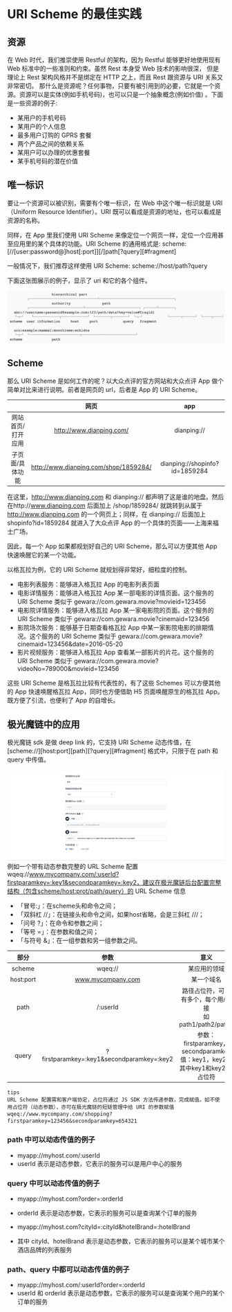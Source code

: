 # URI Scheme 的最佳实践

## 资源

在 Web 时代，我们推崇使用 Restful 的架构，因为 Restful 能够更好地使用现有 Web 标准中的一些准则和约束。虽然 Rest 本身受 Web 技术的影响很深， 但是理论上 Rest 架构风格并不是绑定在 HTTP 之上，而且 Rest 跟资源与 URI 关系又非常密切。
那什么是资源呢？任何事物，只要有被引用到的必要，它就是一个资源。资源可以是实体(例如手机号码)，也可以只是一个抽象概念(例如价值) 。下面是一些资源的例子:

- 某用户的手机号码
- 某用户的个人信息
- 最多用户订购的 GPRS 套餐
- 两个产品之间的依赖关系
- 某用户可以办理的优惠套餐
- 某手机号码的潜在价值

## 唯一标识

要让一个资源可以被识别，需要有个唯一标识，在 Web 中这个唯一标识就是 URI（Uniform Resource Identifier）。URI 既可以看成是资源的地址，也可以看成是资源的名称。

同样，在 App 里我们使用 URI Scheme 来像定位一个网页一样，定位一个应用甚至应用里的某个具体的功能。URI Scheme 的通用格式是:
scheme:[//[user:password@]host[:port]][/]path[?query][#fragment]

一般情况下，我们推荐这样使用 URI Scheme:
scheme://host/path?query

下面这张图展示的例子，显示了 uri 和它的各个组件。

![uri_dec](image/uri_dec.jpg)

## Scheme

那么 URI Scheme 是如何工作的呢？以大众点评的官方网站和大众点评 App 做个简单对比来进行说明。前者是网页的 url，后者是 App 的 URI Scheme。

|                   |                 网页                  |              app               |
| :---------------: | :-----------------------------------: | :----------------------------: |
| 网站首页/打开应用 |       http://www.dianping.com/        |          dianping://           |
|  子页面/具体功能  | http://www.dianping.com/shop/1859284/ | dianping://shopinfo?id=1859284 |

在这里，http://www.dianping.com 和 dianping:// 都声明了这是谁的地盘。然后在http://www.dianping.com 后面加上 /shop/1859284/ 就跳转到从属于 http://www.dianping.com 的一个网页上；同样，在 dianping:// 后面加上 shopinfo?id=1859284 就进入了大众点评 App 的一个具体的页面——上海来福士广场。

因此，每一个 App 如果都规划好自己的 URI Scheme，那么可以方便其他 App 快速唤醒它的某一个功能。

以格瓦拉为例，它的 URI Scheme 就规划得非常好，细粒度的控制。

- 电影列表服务：能够进入格瓦拉 App 的电影列表页面
- 电影详情服务：能够进入格瓦拉 App 某一部电影的详情页面。这个服务的 URI Scheme 类似于 gewara://com.gewara.movie?movieid=123456
- 电影院详情服务：能够进入格瓦拉 App 某一家电影院的页面。这个服务的 URI Scheme 类似于 gewara://com.gewara.movie?cinemaid=123456
- 影院场次服务：能够基于日期查看格瓦拉 App 中某一家影院电影的排期情况。这个服务的 URI Scheme 类似于 gewara://com.gewara.movie?cinemaid=123456&date=2016-05-20
- 影片视频服务：能够进入格瓦拉 App 查看某一部影片的片花。这个服务的 URI Scheme 类似于 gewara://com.gewara.movie?videoNo=789000&movieid=123456

这些 URI Scheme 是格瓦拉比较有代表性的，有了这些 Schemes 可以方便其他的 App 快速唤醒格瓦拉 App，同时也方便借助 H5 页面唤醒原生的格瓦拉 App。既方便了引流，也便利了 App 的自增长。

## 极光魔链中的应用

极光魔链 sdk 是做 deep link 的，它支持 URI Scheme 动态传值，在 [scheme://][host:port][path][?query][#fragment] 格式中，只限于在 path 和 query 中传值。

![uri](image/uri_config.png)
例如一个带有动态参数完整的 URL Scheme 配置 wqeq://www.mycompany.com/:userId?firstparamkey=:key1&secondparamkey=:key2，建议在极光魔链后台配置完整结构（包含scheme/host:prot/path/query）的 URL Scheme 信息

+  「冒号:」：在scheme头和命令之间；
+  「双斜杠 //」：在链接头和命令之间，如果host省略，会是三斜杠 ///；
+  「问号 ?」：在命令和参数之间；
+  「等号 =」：在参数和值之间；
+  「与符号 &」：在一组参数和另一组参数之间。


|          部分         |                 参数                  |              意义               |
| :---------------: | :-----------------------------------: | :----------------------------: |
| scheme |       wqeq://       |          某应用的领域           |
|  host:port  | www.mycompany.com | 某一个域名 |
|  path  | /:userId | 路径占位符，可以有多个，每个用/连接</br> 如path1/path2/path3 |
|  query  | ?firstparamkey=:key1&secondparamkey=:key2| 参数：firstparamkey，secondparamkey</br>值：key1，key2，其中key1和key2 是占位符 |

```
tips
URL Scheme 配置需和客户端协定，占位符通过 JS SDK 方法传递参数，完成赋值。如不使用占位符（动态参数），亦可在极光魔链的短链管理中给 URI 的参数赋值 wqeq://www.mycompany.com/shopping?firstparamkey=123456&secondparamkey=654321
```

### **path** 中可以动态传值的例子

+ myapp://myhost.com/:userId <br>
+ userId 表示是动态参数，它表示的服务可以是用户中心的服务
   
### **query** 中可以动态传值的例子

+ myapp://myhost.com?order=:orderId <br>
+ orderId 表示是动态参数，它表示的服务可以是查询某个订单的服务  

+ myapp://myhost.com?cityId=:cityId&hotelBrand=:hotelBrand 
+ 其中 cityId、hotelBrand 表示是动态参数，它表示的服务可以是某个城市某个酒店品牌的列表服务

### **path、query** 中都可以动态传值的例子

+ myapp://myhost.com/:userId?order=:orderId <br>
+ userId 和 orderId 表示是动态参数，它表示的服务可以是查询某个用户的某个订单的服务
